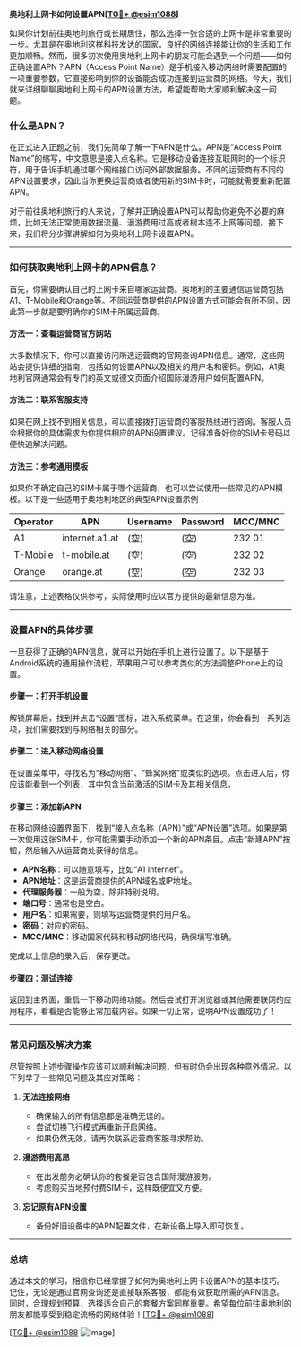 **奥地利上网卡如何设置APN[[TG💪+ @esim1088](https://t.me/s/esim1088)]**

如果你计划前往奥地利旅行或长期居住，那么选择一张合适的上网卡是非常重要的一步。尤其是在奥地利这样科技发达的国家，良好的网络连接能让你的生活和工作更加顺畅。然而，很多初次使用奥地利上网卡的朋友可能会遇到一个问题——如何正确设置APN？APN（Access Point Name）是手机接入移动网络时需要配置的一项重要参数，它直接影响到你的设备能否成功连接到运营商的网络。今天，我们就来详细聊聊奥地利上网卡的APN设置方法，希望能帮助大家顺利解决这一问题。

### 什么是APN？

在正式进入正题之前，我们先简单了解一下APN是什么。APN是“Access Point Name”的缩写，中文意思是接入点名称。它是移动设备连接互联网时的一个标识符，用于告诉手机通过哪个网络接口访问外部数据服务。不同的运营商有不同的APN设置要求，因此当你更换运营商或者使用新的SIM卡时，可能就需要重新配置APN。

对于前往奥地利旅行的人来说，了解并正确设置APN可以帮助你避免不必要的麻烦，比如无法正常使用数据流量、漫游费用过高或者根本连不上网等问题。接下来，我们将分步骤讲解如何为奥地利上网卡设置APN。

---

### 如何获取奥地利上网卡的APN信息？

首先，你需要确认自己的上网卡来自哪家运营商。奥地利的主要通信运营商包括A1、T-Mobile和Orange等。不同运营商提供的APN设置方式可能会有所不同，因此第一步就是要明确你的SIM卡所属运营商。

#### 方法一：查看运营商官方网站
大多数情况下，你可以直接访问所选运营商的官网查询APN信息。通常，这些网站会提供详细的指南，包括如何设置APN以及相关的用户名和密码。例如，A1奥地利官网通常会有专门的英文或德文页面介绍国际漫游用户如何配置APN。

#### 方法二：联系客服支持
如果在网上找不到相关信息，可以直接拨打运营商的客服热线进行咨询。客服人员会根据你的具体需求为你提供相应的APN设置建议。记得准备好你的SIM卡号码以便快速解决问题。

#### 方法三：参考通用模板
如果你不确定自己的SIM卡属于哪个运营商，也可以尝试使用一些常见的APN模板。以下是一些适用于奥地利地区的典型APN设置示例：

| Operator | APN                | Username       | Password      | MCC/MNC       |
|----------|--------------------|----------------|---------------|---------------|
| A1       | internet.a1.at     | (空)           | (空)          | 232 01         |
| T-Mobile | t-mobile.at        | (空)           | (空)          | 232 02         |
| Orange   | orange.at          | (空)           | (空)          | 232 03         |

请注意，上述表格仅供参考，实际使用时应以官方提供的最新信息为准。

---

### 设置APN的具体步骤

一旦获得了正确的APN信息，就可以开始在手机上进行设置了。以下是基于Android系统的通用操作流程，苹果用户可以参考类似的方法调整iPhone上的设置。

#### 步骤一：打开手机设置
解锁屏幕后，找到并点击“设置”图标，进入系统菜单。在这里，你会看到一系列选项，我们需要找到与网络相关的部分。

#### 步骤二：进入移动网络设置
在设置菜单中，寻找名为“移动网络”、“蜂窝网络”或类似的选项。点击进入后，你应该能看到一个列表，其中包含当前激活的SIM卡及其相关信息。

#### 步骤三：添加新APN
在移动网络设置界面下，找到“接入点名称（APN）”或“APN设置”选项。如果是第一次使用这张SIM卡，你可能需要手动添加一个新的APN条目。点击“新建APN”按钮，然后输入从运营商处获得的信息。

- **APN名称**：可以随意填写，比如“A1 Internet”。
- **APN地址**：这是运营商提供的APN域名或IP地址。
- **代理服务器**：一般为空，除非特别说明。
- **端口号**：通常也是空白。
- **用户名**：如果需要，则填写运营商提供的用户名。
- **密码**：对应的密码。
- **MCC/MNC**：移动国家代码和移动网络代码，确保填写准确。

完成以上信息的录入后，保存更改。

#### 步骤四：测试连接
返回到主界面，重启一下移动网络功能。然后尝试打开浏览器或其他需要联网的应用程序，看看是否能够正常加载内容。如果一切正常，说明APN设置成功了！

---

### 常见问题及解决方案

尽管按照上述步骤操作应该可以顺利解决问题，但有时仍会出现各种意外情况。以下列举了一些常见问题及其应对策略：

1. **无法连接网络**
   - 确保输入的所有信息都是准确无误的。
   - 尝试切换飞行模式再重新开启网络。
   - 如果仍然无效，请再次联系运营商客服寻求帮助。

2. **漫游费用高昂**
   - 在出发前务必确认你的套餐是否包含国际漫游服务。
   - 考虑购买当地预付费SIM卡，这样既便宜又方便。

3. **忘记原有APN设置**
   - 备份好旧设备中的APN配置文件，在新设备上导入即可恢复。

---

### 总结

通过本文的学习，相信你已经掌握了如何为奥地利上网卡设置APN的基本技巧。记住，无论是通过官网查询还是直接联系客服，都能有效获取所需的APN信息。同时，合理规划预算，选择适合自己的套餐方案同样重要。希望每位前往奥地利的朋友都能享受到稳定流畅的网络体验！[[TG💪+ @esim1088](https://t.me/s/esim1088)]

[[TG💪+ @esim1088](https://t.me/s/esim1088) ![Image](https://i.postimg.cc/4NQfJmqS/Snipaste-2025-05-13-00-14-12.png)]